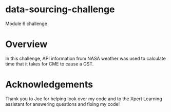 # data-sourcing-challenge
Module 6 challenge

# Overview
In this challenge, API information from NASA weather was used to calculate time that it takes for CME to cause a GST. 

# Acknowledgements 
Thank you to Joe for helping look over my code and to the Xpert Learning assistant for answering questions and fixing my code!